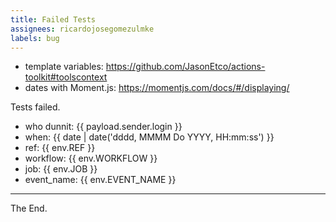 ```yaml
---
title: Failed Tests
assignees: ricardojosegomezulmke
labels: bug
---
```


* template variables: https://github.com/JasonEtco/actions-toolkit#toolscontext
* dates with Moment.js: https://momentjs.com/docs/#/displaying/

Tests failed.

- who dunnit: {{ payload.sender.login }}
- when: {{ date | date('dddd, MMMM Do YYYY, HH:mm:ss') }}
- ref: {{ env.REF }}
- workflow: {{ env.WORKFLOW }}
- job: {{ env.JOB }}
- event_name: {{ env.EVENT_NAME }}


---
The End.